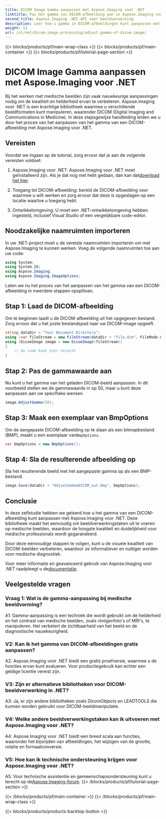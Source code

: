 ```yaml
---
title: DICOM Image Gamma aanpassen met Aspose.Imaging voor .NET
linktitle: Pas het gamma van DICOM-afbeelding aan in Aspose.Imaging voor .NET
second_title: Aspose.Imaging .NET-API voor beeldverwerking
description: Leer hoe u gamma in DICOM-afbeeldingen kunt aanpassen met Aspose.Imaging voor .NET. Verbeter de medische beeldkwaliteit met eenvoudige stappen.
weight: 12
url: /nl/net/dicom-image-processing/adjust-gamma-of-dicom-image/
---
```


{{< blocks/products/pf/main-wrap-class >}}
{{< blocks/products/pf/main-container >}}
{{< blocks/products/pf/tutorial-page-section >}}

# DICOM Image Gamma aanpassen met Aspose.Imaging voor .NET

Bij het werken met medische beelden zijn vaak nauwkeurige aanpassingen nodig om de kwaliteit en helderheid ervan te verbeteren. Aspose.Imaging voor .NET is een krachtige bibliotheek waarmee u verschillende beeldformaten kunt manipuleren, waaronder DICOM (Digital Imaging and Communications in Medicine). In deze stapsgewijze handleiding leiden we u door het proces van het aanpassen van het gamma van een DICOM-afbeelding met Aspose.Imaging voor .NET.

## Vereisten

Voordat we ingaan op de tutorial, zorg ervoor dat je aan de volgende vereisten voldoet:

1.  Aspose.Imaging voor .NET: Aspose.Imaging voor .NET moet geïnstalleerd zijn. Als je dat nog niet hebt gedaan, dan kan dat[download het hier](https://releases.aspose.com/imaging/net/).

2. Toegang tot DICOM-afbeelding: bereid de DICOM-afbeelding voor waarmee u wilt werken en zorg ervoor dat deze is opgeslagen op een locatie waartoe u toegang hebt.

3. Ontwikkelomgeving: U moet een .NET-ontwikkelomgeving hebben ingesteld, inclusief Visual Studio of een vergelijkbare code-editor.

## Noodzakelijke naamruimten importeren

In uw .NET-project moet u de vereiste naamruimten importeren om met Aspose.Imaging te kunnen werken. Voeg de volgende naamruimten toe aan uw code:

```csharp
using System;
using System.IO;
using Aspose.Imaging;
using Aspose.Imaging.ImageOptions;
```

Laten we nu het proces van het aanpassen van het gamma van een DICOM-afbeelding in meerdere stappen opsplitsen.

## Stap 1: Laad de DICOM-afbeelding

Om te beginnen laadt u de DICOM-afbeelding uit het opgegeven bestand. Zorg ervoor dat u het juiste bestandspad naar uw DICOM-image opgeeft.

```csharp
string dataDir = "Your Document Directory";
using (var fileStream = new FileStream(dataDir + "file.dcm", FileMode.Open, FileAccess.Read))
using (DicomImage image = new DicomImage(fileStream))
{
    // Uw code komt hier terecht
}
```

## Stap 2: Pas de gammawaarde aan

Nu kunt u het gamma van het geladen DICOM-beeld aanpassen. In dit voorbeeld stellen we de gammawaarde in op 50, maar u kunt deze aanpassen aan uw specifieke wensen.

```csharp
image.AdjustGamma(50);
```

## Stap 3: Maak een exemplaar van BmpOptions

 Om de aangepaste DICOM-afbeelding op te slaan als een bitmapbestand (BMP), maakt u een exemplaar van`BmpOptions`.

```csharp
var bmpOptions = new BmpOptions();
```

## Stap 4: Sla de resulterende afbeelding op

Sla het resulterende beeld met het aangepaste gamma op als een BMP-bestand.

```csharp
image.Save(dataDir + "AdjustGammaDICOM_out.bmp", bmpOptions);
```

## Conclusie

In deze zelfstudie hebben we geleerd hoe u het gamma van een DICOM-afbeelding kunt aanpassen met Aspose.Imaging voor .NET. Deze bibliotheek maakt het eenvoudig om beeldverwerkingstaken uit te voeren op medische beelden, waardoor de hoogste kwaliteit en duidelijkheid voor medische professionals wordt gegarandeerd.

Door deze eenvoudige stappen te volgen, kunt u de visuele kwaliteit van DICOM-beelden verbeteren, waardoor ze informatiever en nuttiger worden voor medische diagnostiek.

 Voor meer informatie en geavanceerd gebruik van Aspose.Imaging voor .NET raadpleegt u de[documentatie](https://reference.aspose.com/imaging/net/).

## Veelgestelde vragen

### Vraag 1: Wat is de gamma-aanpassing bij medische beeldvorming?

A1: Gamma-aanpassing is een techniek die wordt gebruikt om de helderheid en het contrast van medische beelden, zoals röntgenfoto's of MRI's, te manipuleren. Het verbetert de zichtbaarheid van het beeld en de diagnostische nauwkeurigheid.

### V2: Kan ik het gamma van DICOM-afbeeldingen gratis aanpassen?

A2: Aspose.Imaging voor .NET biedt een gratis proefversie, waarmee u de functies ervan kunt evalueren. Voor productiegebruik kan echter een geldige licentie vereist zijn.

### V3: Zijn er alternatieve bibliotheken voor DICOM-beeldverwerking in .NET?

A3: Ja, er zijn andere bibliotheken zoals DicomObjects en LEADTOOLS die kunnen worden gebruikt voor DICOM-beeldmanipulatie.

### V4: Welke andere beeldverwerkingstaken kan ik uitvoeren met Aspose.Imaging voor .NET?

A4: Aspose.Imaging voor .NET biedt een breed scala aan functies, waaronder het bijsnijden van afbeeldingen, het wijzigen van de grootte, rotatie en formaatconversie.

### V5: Hoe kan ik technische ondersteuning krijgen voor Aspose.Imaging voor .NET?

 A5: Voor technische assistentie en gemeenschapsondersteuning kunt u terecht op de[Aspose.Imaging-forum](https://forum.aspose.com/).
{{< /blocks/products/pf/tutorial-page-section >}}

{{< /blocks/products/pf/main-container >}}
{{< /blocks/products/pf/main-wrap-class >}}

{{< blocks/products/products-backtop-button >}}

